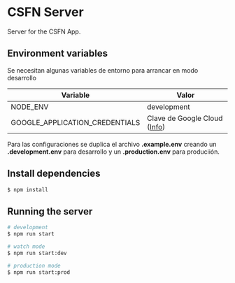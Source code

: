 # CSFN Server

Server for the CSFN App.

## Environment variables
Se necesitan algunas variables de entorno para arrancar en modo desarrollo

| Variable | Valor|
|---|---|
| NODE_ENV | development |
| GOOGLE_APPLICATION_CREDENTIALS | Clave de Google Cloud ([Info](https://cloud.google.com/docs/authentication/getting-started)) |

Para las configuraciones se duplica el archivo **.example.env** creando un **.development.env** para desarrollo y un **.production.env** para produciión.

## Install dependencies

```bash
$ npm install
```

## Running the server

```bash
# development
$ npm run start

# watch mode
$ npm run start:dev

# production mode
$ npm run start:prod
```
